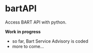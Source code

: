 bartAPI
=======

Access BART API with python.

**Work in progress**
- so far, Bart Service Advisory is coded
- more to come...
